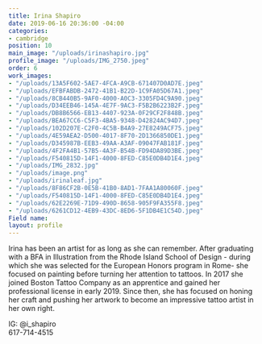 ```yaml
---
title: Irina Shapiro
date: 2019-06-16 20:36:00 -04:00
categories:
- cambridge
position: 10
main_image: "/uploads/irinashapiro.jpg"
profile_image: "/uploads/IMG_2750.jpeg"
order: 6
work_images:
- "/uploads/13A5F602-5AE7-4FCA-A9CB-671407D0AD7E.jpeg"
- "/uploads/EFBFABDB-2472-41B1-B22D-1C9FA05D67A1.jpeg"
- "/uploads/8CB440B5-9AF0-4000-A0C3-3305FD4C9A90.jpeg"
- "/uploads/D34EEB46-145A-4E7F-9AC3-F5B2B6223B2F.jpeg"
- "/uploads/DB8B6566-EB13-4407-923A-0F29CF2F848B.jpeg"
- "/uploads/BEA67CC6-C5F3-4BA5-9348-D42824AC94D7.jpeg"
- "/uploads/102D207E-C2F0-4C5B-B4A9-27E8249ACF75.jpeg"
- "/uploads/4E59AEA2-D500-4017-8F70-2D1366850DE1.jpeg"
- "/uploads/D345987B-EEB3-49AA-A3AF-09047FAB181F.jpeg"
- "/uploads/4F2FA4B1-57B5-4A3F-B54B-FD94DA89D3BE.jpeg"
- "/uploads/F540815D-14F1-4000-8FED-C85E0DB4D1E4.jpeg"
- "/uploads/IMG_2832.jpg"
- "/uploads/image.png"
- "/uploads/irinaleaf.jpg"
- "/uploads/8F86CF2B-0E5B-41B0-8AD1-7FAA1A80060F.jpeg"
- "/uploads/F540815D-14F1-4000-8FED-C85E0DB4D1E4.jpeg"
- "/uploads/62E2269E-71D9-490D-8658-905F9FA355F8.jpeg"
- "/uploads/6261CD12-4EB9-43DC-8ED6-5F1DB4E1C54D.jpeg"
Field name: 
layout: profile
---
```


Irina has been an artist for as long as she can remember. After graduating with a BFA in Illustration from the Rhode Island School of Design - during which she was selected for the European Honors program in Rome- she focused on painting before turning her attention to tattoos. In 2017 she joined Boston Tattoo Company as an apprentice and gained her professional license in early 2019. Since then, she has focused on honing her craft and pushing her artwork to become an impressive tattoo artist in her own right. 

IG: @i_shapiro  
617-714-4515